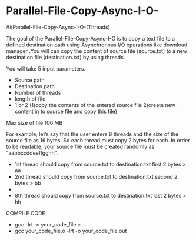 # Parallel-File-Copy-Async-I-O-
##Parallel-File-Copy-Async-I-O-(Threads)

 The goal of the Parallel-File-Copy-Async-I-O is to copy a text file to a defined destination path using Asynchronous I/O operations like download manager .You will can copy the content of source file (source.txt) to a new destination file (destination.txt) by using threads.
 
 You will take 5 input parameters. 
 - Source path 
 - Destination path 
 - Number of threads
 - length of file
 - 1 or 2 (1)copy the contents of the entered source file 2)create new content in to source file and copy this file)
 
 Max size of file 100 MB
 
 For example; 
 let’s say that the user enters 8 threads and the size of the source file as 16 bytes. So each thread must copy 2 bytes for each. In order to be readable, your source file must be created randomly as “aabbccddeeffgghh”. 
 - 1st thread should copy from source.txt to destination.txt first 2 bytes > aa 
 - 2nd thread should copy from source.txt to destination.txt second 2 bytes > bb 
 - … 
 - 8th thread should copy from source.txt to destination.txt last 2 bytes > hh 
 
 COMPILE CODE 
 
 - gcc -lrt -c your_code_file.c 
 - gcc your_code_file.o -lrt -o your_code_file.out 
